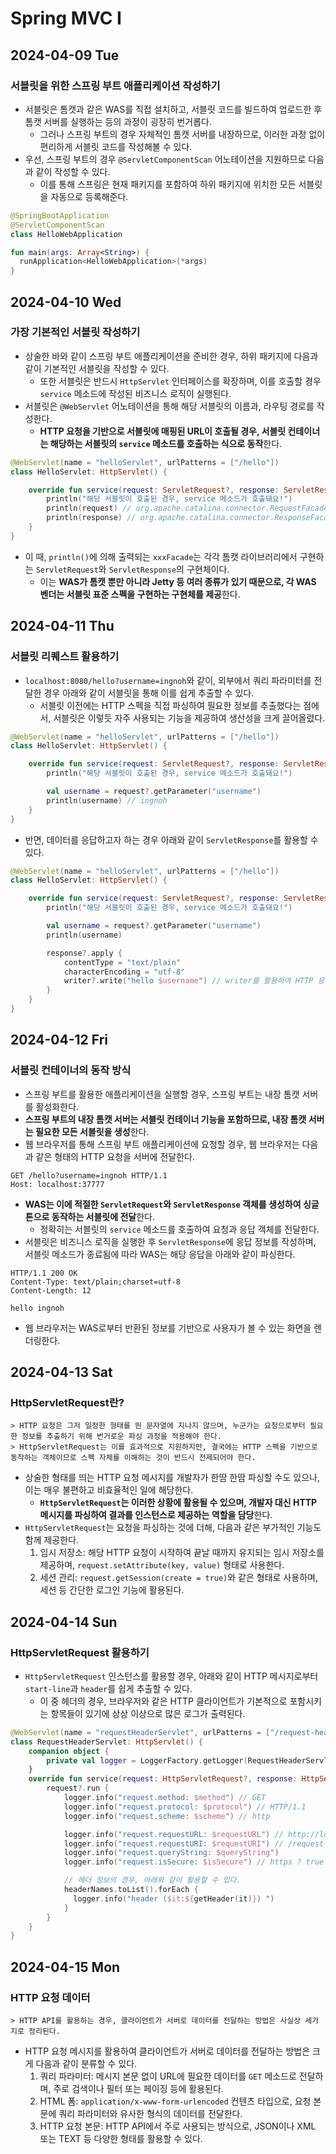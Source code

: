 # Spring MVC I
## 2024-04-09 Tue
### 서블릿을 위한 스프링 부트 애플리케이션 작성하기
* 서블릿은 톰캣과 같은 WAS를 직접 설치하고, 서블릿 코드를 빌드하여 업로드한 후 톰캣 서버를 실행하는 등의 과정이 굉장히 번거롭다.
  * 그러나 스프링 부트의 경우 자체적인 톰캣 서버를 내장하므로, 이러한 과정 없이 편리하게 서블릿 코드를 작성해볼 수 있다.
* 우선, 스프링 부트의 경우 `@ServletComponentScan` 어노테이션을 지원하므로 다음과 같이 작성할 수 있다.
  * 이를 통해 스프링은 현재 패키지를 포함하여 하위 패키지에 위치한 모든 서블릿을 자동으로 등록해준다.
```kotlin
@SpringBootApplication
@ServletComponentScan
class HelloWebApplication

fun main(args: Array<String>) {
  runApplication<HelloWebApplication>(*args)
}
```

## 2024-04-10 Wed
### 가장 기본적인 서블릿 작성하기
* 상술한 바와 같이 스프링 부트 애플리케이션을 준비한 경우, 하위 패키지에 다음과 같이 기본적인 서블릿을 작성할 수 있다.
  * 또한 서블릿은 반드시 `HttpServlet` 인터페이스를 확장하며, 이를 호출할 경우 `service` 메소드에 작성된 비즈니스 로직이 실행된다.
* 서블릿은 `@WebServlet` 어노테이션을 통해 해당 서블릿의 이름과, 라우팅 경로를 작성한다.
  * **HTTP 요청을 기반으로 서블릿에 매핑된 URL이 호출될 경우, 서블릿 컨테이너는 해당하는 서블릿의 `service` 메소드를 호출하는 식으로 동작**한다.
```kotlin
@WebServlet(name = "helloServlet", urlPatterns = ["/hello"])
class HelloServlet: HttpServlet() {

    override fun service(request: ServletRequest?, response: ServletResponse?) {
        println("해당 서블릿이 호출된 경우, service 메소드가 호출돼요!")
        println(request) // org.apache.catalina.connector.RequestFacade@3d1704bd
        println(response) // org.apache.catalina.connector.ResponseFacade@1e7e0e20
    }
}
```
* 이 때, `println()`에 의해 출력되는 `xxxFacade`는 각각 톰캣 라이브러리에서 구현하는 `ServletRequest`와 `ServletResponse`의 구현체이다.
  * 이는 **WAS가 톰캣 뿐만 아니라 Jetty 등 여러 종류가 있기 때문으로, 각 WAS 벤더는 서블릿 표준 스펙을 구현하는 구현체를 제공**한다.

## 2024-04-11 Thu
### 서블릿 리퀘스트 활용하기
* `localhost:8080/hello?username=ingnoh`와 같이, 외부에서 쿼리 파라미터를 전달한 경우 아래와 같이 서블릿을 통해 이를 쉽게 추출할 수 있다.
  * 서블릿 이전에는 HTTP 스펙을 직접 파싱하여 필요한 정보를 추출했다는 점에서, 서블릿은 이렇듯 자주 사용되는 기능을 제공하여 생산성을 크게 끌어올렸다.
```kotlin
@WebServlet(name = "helloServlet", urlPatterns = ["/hello"])
class HelloServlet: HttpServlet() {

    override fun service(request: ServletRequest?, response: ServletResponse?) {
        println("해당 서블릿이 호출된 경우, service 메소드가 호출돼요!")

        val username = request?.getParameter("username")
        println(username) // ingnoh
    }
}
```
* 반면, 데이터를 응답하고자 하는 경우 아래와 같이 `ServletResponse`를 활용할 수 있다.
```kotlin
@WebServlet(name = "helloServlet", urlPatterns = ["/hello"])
class HelloServlet: HttpServlet() {

    override fun service(request: ServletRequest?, response: ServletResponse?) {
        println("해당 서블릿이 호출된 경우, service 메소드가 호출돼요!")

        val username = request?.getParameter("username")
        println(username)

        response?.apply {
            contentType = "text/plain"
            characterEncoding = "utf-8"
            writer?.write("hello $username") // writer를 활용하여 HTTP 응답 본문에 데이터를 작성할 수 있다.
        }
    }
}
```

## 2024-04-12 Fri
### 서블릿 컨테이너의 동작 방식
* 스프링 부트를 활용한 애플리케이션을 실행할 경우, 스프링 부트는 내장 톰캣 서버를 활성화한다.
* **스프링 부트의 내장 톰캣 서버는 서블릿 컨테이너 기능을 포함하므로, 내장 톰캣 서버는 필요한 모든 서블릿을 생성**한다.
* 웹 브라우저를 통해 스프링 부트 애플리케이션에 요청할 경우, 웹 브라우저는 다음과 같은 형태의 HTTP 요청을 서버에 전달한다.
```http request
GET /hello?username=ingnoh HTTP/1.1
Host: localhost:37777
```
* **WAS는 이에 적절한 `ServletRequest`와 `ServletResponse` 객체를 생성하여 싱글톤으로 동작하는 서블릿에 전달**한다.
  * 정확히는 서블릿의 `service` 메소드를 호출하여 요청과 응답 객체를 전달한다.
* 서블릿은 비즈니스 로직을 실행한 후 `ServletResponse`에 응답 정보를 작성하며, 서블릿 메소드가 종료됨에 따라 WAS는 해당 응답을 아래와 같이 파싱한다.
```
HTTP/1.1 200 OK
Content-Type: text/plain;charset=utf-8
Content-Length: 12

hello ingnoh
```
* 웹 브라우저는 WAS로부터 반환된 정보를 기반으로 사용자가 볼 수 있는 화면을 렌더링한다.

## 2024-04-13 Sat
### HttpServletRequest란?
```
> HTTP 요청은 그저 일정한 형태를 띈 문자열에 지나지 않으며, 누군가는 요청으로부터 필요한 정보를 추출하기 위해 번거로운 파싱 과정을 적용해야 한다.
> HttpServletRequest는 이를 효과적으로 지원하지만, 결국에는 HTTP 스펙을 기반으로 동작하는 객체이므로 스펙 자체를 이해하는 것이 반드시 전제되어야 한다.
```
* 상술한 형태를 띄는 HTTP 요청 메시지를 개발자가 한땀 한땀 파싱할 수도 있으나, 이는 매우 불편하고 비효율적인 일에 해당한다.
  * **`HttpServletRequest`는 이러한 상황에 활용될 수 있으며, 개발자 대신 HTTP 메시지를 파싱하여 결과를 인스턴스로 제공하는 역할을 담당**한다.
* `HttpServletRequest`는 요청을 파싱하는 것에 더해, 다음과 같은 부가적인 기능도 함께 제공한다.
  1. 임시 저장소: 해당 HTTP 요청이 시작하여 끝날 때까지 유지되는 임시 저장소를 제공하며, `request.setAttribute(key, value)` 형태로 사용한다.
  2. 세션 관리: `request.getSession(create = true)`와 같은 형태로 사용하며, 세션 등 간단한 로그인 기능에 활용된다.

## 2024-04-14 Sun
### HttpServletRequest 활용하기
* `HttpServletRequest` 인스턴스를 활용할 경우, 아래와 같이 HTTP 메시지로부터 `start-line`과 `header`를 쉽게 추출할 수 있다.
  * 이 중 헤더의 경우, 브라우저와 같은 HTTP 클라이언트가 기본적으로 포함시키는 항목들이 있기에 상상 이상으로 많은 로그가 출력된다.
```kotlin
@WebServlet(name = "requestHeaderServlet", urlPatterns = ["/request-header"])
class RequestHeaderServlet: HttpServlet() {
    companion object {
        private val logger = LoggerFactory.getLogger(RequestHeaderServlet::class.java.name)
    }
    override fun service(request: HttpServletRequest?, response: HttpServletResponse?) {
        request?.run {
            logger.info("request.method: $method") // GET
            logger.info("request.protocol: $protocol") // HTTP/1.1
            logger.info("request.scheme: $scheme") // http

            logger.info("request.requestURL: $requestURL") // http://localhost:37777/request-header
            logger.info("request.requestURI: $requestURI") // /request-header
            logger.info("request.queryString: $queryString")
            logger.info("request.isSecure: $isSecure") // https ? true : false

            // 헤더 정보의 경우, 아래와 같이 활용할 수 있다.
            headerNames.toList().forEach {
              logger.info("header ($it:${getHeader(it)}) ")
            }
        }
    }
}
```

## 2024-04-15 Mon
### HTTP 요청 데이터
```
> HTTP API를 활용하는 경우, 클라이언트가 서버로 데이터를 전달하는 방법은 사실상 세가지로 정리된다.
```
* HTTP 요청 메시지를 활용하여 클라이언트가 서버로 데이터를 전달하는 방법은 크게 다음과 같이 분류할 수 있다.
  1. 쿼리 파라미터: 메시지 본문 없이 URL에 필요한 데이터를 `GET` 메소드로 전달하며, 주로 검색이나 필터 또는 페이징 등에 활용된다.
  2. HTML 폼: `application/x-www-form-urlencoded` 컨텐츠 타입으로, 요청 본문에 쿼리 파라미터와 유사한 형식의 데이터를 전달한다.
  3. HTTP 요청 본문: HTTP API에서 주로 사용되는 방식으로, JSON이나 XML 또는 TEXT 등 다양한 형태를 활용할 수 있다.